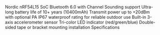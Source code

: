 Nordic nRF54L15 SoC
Bluetooth 6.0 with Channel Sounding support
Ultra-long battery life of 10+ years (10400mAh)
Transmit power up to +20dBm with optional PA
IP67 waterproof rating for reliable outdoor use
Built-in 3-axis accelerometer sensor
Tri-color LED indicator (red/green/blue)
Double-sided tape or bracket mounting installation
Specifications
